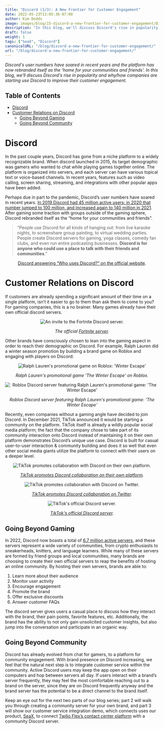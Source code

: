 ```yaml
---
title: "Discord (1/3): A New Frontier for Customer Engagement"
date: 2022-05-23T13:05:36-07:00
author: Kim Dodds
image: images/blog/15-discord-a-new-frontier-for-customer-engagement/Discord_IAP_KeyVisuals_Header_02.jpg
description: "In this blog, we'll discuss Discord's rise in popularity and why/how companies are starting use Discord to improve their customer engagement."
draft: false
weight: 1
tags: ["SeaX", "Discord"]
canonicalURL: "/blog/discord-a-new-frontier-for-customer-engagement/"
url: "/blog/discord-a-new-frontier-for-customer-engagement/"
---
```


*Discord's user numbers have soared in recent years and the platform has now rebranded itself as the 'home for your communities and friends'. In this blog, we'll discuss Discord's rise in popularity and why/how companies are starting use Discord to improve their customer engagement.*

## Table of Contents
- [Discord](#discord)
- [Customer Relations on Discord](#customer-relations-on-discord)
    - [Going Beyond Gaming](#going-beyond-gaming)
    - [Going Beyond Community](#going-beyond-community)

# Discord 

In the past couple years, Discord has gone from a niche platform to a widely recognizable brand. When discord launched in 2015, its target demographic was gamers who wanted to chat while playing games together online. The platform is organized into servers, and each server can have various topical text or voice-based channels. In recent years, features such as video calling, screen sharing, streaming, and integrations with other popular apps have been added.

Perhaps due in part to the pandemic, Discord’s user numbers have soared in recent years. [In 2019 Discord had 45 million active users; in 2020 that number jumped to 100 million, and increased again to 140 million in 2021](https://www.businessofapps.com/data/discord-statistics/). After gaining some traction with groups outside of the gaming sphere, Discord rebranded itself as the “home for your communities and friends”.


> “People use Discord for all kinds of hanging out: from live karaoke nights, to screenshare group painting, to virtual wedding parties. People create Discord servers for gaming, yoga classes, comedy fan clubs, and even run entire podcasting businesses. **Discord is for anyone who could use a place to talk with their friends and communities**.”

<center>

[Discord answering “Who uses Discord?” on the official website](https://discord.com/why-discord-is-different).

</center>

# Customer Relations on Discord

If customers are already spending a significant amount of their time on a single platform, isn’t it easier to go to them than ask them to come to you? For gaming companies, this is a no brainer. Many games already have their own official discord servers.

<center>
<img src="/images/blog/15-discord-a-new-frontier-for-customer-engagement/1-fortnite-discord-invite.jpg" alt="An invite to the Fortnite Discord server."/>

*The official [Fortnite server](https://discord.com/invite/fortnite).*
</center>

Other brands have consciously chosen to lean into the gaming aspect in order to reach their demographic on Discord. For example, Ralph Lauren did a winter season promotion by building a brand game on Roblox and engaging with players on Discord:

<center>

<img src="/images/blog/15-discord-a-new-frontier-for-customer-engagement/2-ralph-lauren-winter-escape-roblox-discord.png" alt="Ralph Lauren's promotional game on Roblox: 'Winter Escape'">

*Ralph Lauren's promotional game 'The Winter Escape' on Roblox.*

<img src="/images/blog/15-discord-a-new-frontier-for-customer-engagement/3-ralph-lauren-winter-escape-discord-server.png" alt="Roblox Discord server featuring Ralph Lauren's promotional game: 'The Winter Escape'">

*Roblox Discord server featuring Ralph Lauren's promotional game: 'The Winter Escape'*

</center>

Recently, even companies without a gaming angle have decided to join Discord. In December 2021, TikTok announced it would be starting a community on the platform. TikTok itself is already a wildly popular social media platform; the fact that the company chose to take part of its community interaction onto Discord instead of maintaining it on their own platform demonstrates Discord’s unique use case. Discord is built for casual user-to-user interaction & community building and does it so well that even other social media giants utilize the platform to connect with their users on a deeper level.

<center>

<img src="/images/blog/15-discord-a-new-frontier-for-customer-engagement/4-tiktok-discord-video.png" alt="TikTok promotes collaboration with Discord on their own platform.">

*[TikTok promotes Discord collaboration on their own platform](https://www.tiktok.com/@tiktok/video/7042411740792917294?sender_device=pc&sender_web_id=7042727408193029638&is_from_webapp=v1&is_copy_url=0).*

<img src="/images/blog/15-discord-a-new-frontier-for-customer-engagement/5-tiktok-discord-tweet.jpg" alt="TikTok promotes collaboration with Discord on Twitter.">

*[TikTok promotes Discord collaboration on Twitter](https://twitter.com/tiktok_us/status/1471208467251834880).*

<img src="/images/blog/15-discord-a-new-frontier-for-customer-engagement/6-tiktok-discord-server.png" alt="TikTok's official Discord server.">

*[TikTok's official Discord server](https://discord.com/invite/tiktok).*

</center>

## Going Beyond Gaming

In 2022, Discord now boasts a total of [6.7 million active servers](https://www.businessofapps.com/data/discord-statistics/), and these servers represent a wide variety of communities, from crypto enthusiasts to sneakerheads, knitters, and language learners. While many of these servers are formed by friend groups and local communities, many brands are choosing to create their own official servers to reap the benefits of hosting an online community. By hosting their own servers, brands are able to:

1. Learn more about their audience
2. Monitor user activity
3. Encourage engagement
4. Promote the brand
5. Offer exclusive discounts
6. Answer customer FAQs

The discord server gives users a casual place to discuss how they interact with the brand, their pain points, favorite features, etc. Additionally, the brand has the ability to not only gain unsolicited customer insights, but also jump into the conversation and participate in an organic way. 

## Going Beyond Community

Discord has already evolved from chat for gamers, to a platform for community engagement. With brand presence on Discord increasing, we feel that the natural next step is to integrate customer service within the community. Active Discord users may keep the app open on their computers and hop between servers all day. If users interact with a brand’s server frequently, they may feel the most comfortable reaching out to a brand on the server, since they are on Discord frequently anyway and the brand server has the potential to be a direct channel to the brand itself.

Keep an eye out for the next two parts of our blog series; part 2 will walk you through creating a community server for your own brand, and part 3 will show our customer service integration demo, which connects uses our product, [SeaX](https://seax.seasalt.ai/?utm_source=blog/), to connect [Twilio Flex’s contact center platform](https://www.twilio.com/flex) with a community Discord server.
